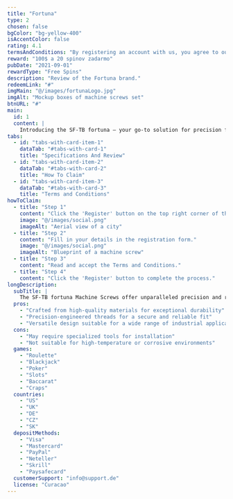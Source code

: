 ```yaml
---
title: "Fortuna"
type: 2
chosen: false
bgColor: "bg-yellow-400"
isAccentColor: false
rating: 4.1
termsAndConditions: "By registering an account with us, you agree to our Terms and Conditions. Please make sure you read and understand them before proceeding."
reward: "100$ a 20 spinov zadarmo"
pubDate: "2021-09-01"
rewardType: "Free Spins"
description: "Review of the Fortuna brand."
redeemLink: "#"
imgMain: "@/images/fortunaLogo.jpg"
imgAlt: "Mockup boxes of machine screws set"
btnURL: "#"
main:
  id: 1
  content: |
    Introducing the SF-TB fortuna – your go-to solution for precision fastening in machinery and equipment. This comprehensive set of machine screws is meticulously crafted to meet the stringent demands of industrial applications, ensuring secure and reliable fastening.
tabs:
  - id: "tabs-with-card-item-1"
    dataTab: "#tabs-with-card-1"
    title: "Specifications And Review"
  - id: "tabs-with-card-item-2"
    dataTab: "#tabs-with-card-2"
    title: "How To Claim"
  - id: "tabs-with-card-item-3"
    dataTab: "#tabs-with-card-3"
    title: "Terms and Conditions"
howToClaim:
  - title: "Step 1"
    content: "Click the 'Register' button on the top right corner of the page. Ass!"
    image: "@/images/social.png"
    imageAlt: "Aerial view of a city"
  - title: "Step 2"
    content: "Fill in your details in the registration form."
    image: "@/images/social.png"
    imageAlt: "Blueprint of a machine screw"
  - title: "Step 3"
    content: "Read and accept the Terms and Conditions."
  - title: "Step 4"
    content: "Click the 'Register' button to complete the process."
longDescription:
  subTitle: |
    The SF-TB fortuna Machine Screws offer unparalleled precision and reliability for industrial applications, ensuring seamless operation and longevity for your machinery and equipment.
  pros:
    - "Crafted from high-quality materials for exceptional durability"
    - "Precision-engineered threads for a secure and reliable fit"
    - "Versatile design suitable for a wide range of industrial applications"
  cons:
    - "May require specialized tools for installation"
    - "Not suitable for high-temperature or corrosive environments"
  games:
    - "Roulette"
    - "Blackjack"
    - "Poker"
    - "Slots"
    - "Baccarat"
    - "Craps"
  countries:
    - "US"
    - "UK"
    - "DE"
    - "CZ"
    - "SK"
  depositMethods:
    - "Visa"
    - "Mastercard"
    - "PayPal"
    - "Neteller"
    - "Skrill"
    - "Paysafecard"
  customerSupport: "info@support.de"
  license: "Curacao"
---
```


